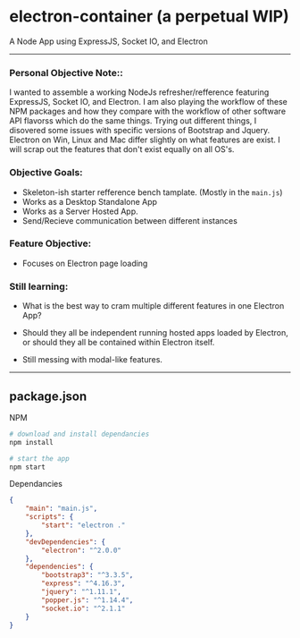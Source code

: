 # electron-container (a perpetual WIP)
A Node App using ExpressJS, Socket IO, and Electron

---

### Personal Objective Note::

I wanted to assemble a working NodeJs refresher/refference featuring ExpressJS, Socket IO, and Electron. I am also playing the workflow of these NPM packages and how they compare with the workflow of other software API flavorss which do the same things. Trying out different things, I disovered some issues with specific versions of Bootstrap and Jquery. Electron on Win, Linux and Mac differ slightly on what features are exist. I will scrap out the features that don't exist equally on all OS's.

### Objective Goals:

* Skeleton-ish starter refference bench tamplate. (Mostly in the ```main.js```)
* Works as a Desktop Standalone App
* Works as a Server Hosted App.
* Send/Recieve communication between different instances

### Feature Objective:

* Focuses on Electron page loading

### Still learning:

* What is the best way to cram multiple different features in one Electron App?

* Should they all be independent running hosted apps loaded by Electron, or should they all be contained within Electron itself.

* Still messing with modal-like features.

---

## package.json

NPM

```sh
# download and install dependancies
npm install

# start the app
npm start
```

Dependancies

```json
{
    "main": "main.js",
    "scripts": {
        "start": "electron ."
    },
    "devDependencies": {
        "electron": "^2.0.0"
    },
    "dependencies": {
        "bootstrap3": "^3.3.5",
        "express": "^4.16.3",
        "jquery": "^1.11.1",
        "popper.js": "^1.14.4",
        "socket.io": "^2.1.1"
    }
}
```